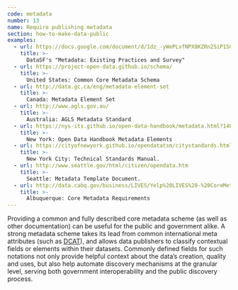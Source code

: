 ```yaml
---
code: metadata
number: 13
name: Require publishing metadata
section: how-to-make-data-public
examples:
  - url: https://docs.google.com/document/d/1dz_-yWePLvfNPX8KZRn2SiP1SCpFcojZeO-8U8SPXgE/edit
    title: >-
      DataSF's "Metadata: Existing Practices and Survey"
  - url: https://project-open-data.github.io/schema/
    title: >-
      United States: Common Core Metadata Schema
  - url: http://data.gc.ca/eng/metadata-element-set
    title: >-
      Canada: Metadata Element Set
  - url: http://www.agls.gov.au/
    title: >-
      Australia: AGLS Metadata Standard
  - url: https://nys-its.github.io/open-data-handbook/metadata.html?1407258831419
    title: >-
      New York: Open Data Handbook Metadata Elements
  - url: https://cityofnewyork.github.io/opendatatsm/citystandards.html
    title: >-
      New York City: Technical Standards Manual.
  - url: http://www.seattle.gov/html/citizen/opendata.htm
    title: >-
      Seattle: Metadata Template Document.
  - url: http://data.cabq.gov/business/LIVES/Yelp%20LIVES%20-%20CoreMetaData.pdf/view
    title: >-
      Albuquerque: Core Metadata Requirements
---
```


<p>Providing a common and fully described core metadata scheme (as well as other documentation) can be useful for the public and government alike. A strong metadata scheme takes its lead from common international meta attributes (such as <a href="http://www.w3.org/TR/vocab-dcat/">DCAT</a>), and allows data publishers to classify contextual fields or elements within their datasets. Commonly defined fields for such notations not only provide helpful context about the data’s creation, quality and uses, but also help automate discovery mechanisms at the granular level, serving both government interoperability and the public discovery process.</p>
